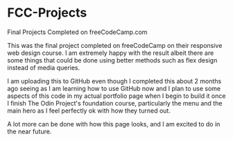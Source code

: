 # FCC-Projects
Final Projects Completed on freeCodeCamp.com

This was the final project completed on freeCodeCamp on their responsive web design course. I am extremely happy with the result albeit there are some things that could be done using better methods such as flex design instead of media queries. 

I am uploading this to GitHub even though I completed this about 2 months ago seeing as I am learning how to use GitHub now and I plan to use some aspects of this code in my actual portfolio page when I begin to build it once I finish The Odin Project's foundation course, particularly the menu and the main hero as I feel perfectly ok with how they turned out.

A lot more can be done with how this page looks, and I am excited to do in the near future.